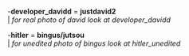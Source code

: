 -**developer_davidd** = **justdavid2**  
| *for real photo of david look at developer_davidd*  

-**hitler** = **bingus/jutsou**  
| *for unedited photo of bingus look at hitler_unedited*
